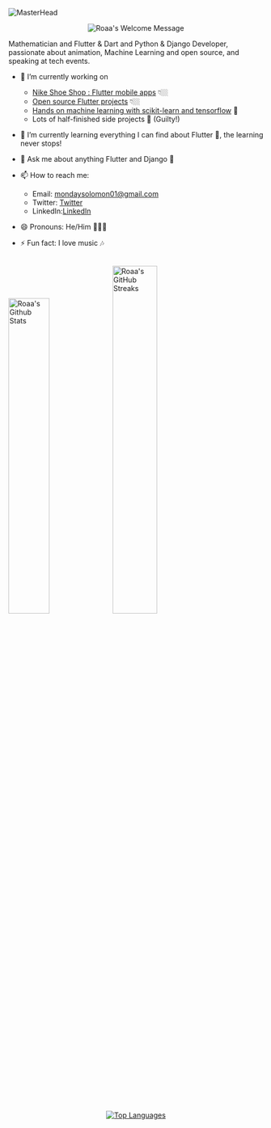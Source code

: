  ![MasterHead](https://blog.bit.ai/wp-content/uploads/2018/09/How-to-Embed-GitHub-Gists-in-Your-Documents-Blog-Banner.png)


<p align="center">
		<img alt="Roaa's Welcome Message"
			 src="https://readme-typing-svg.herokuapp.com?size=28&background=45E5FF00&center=true&vCenter=true&lines=%F0%9F%91%8B%F0%9F%8F%BC+Hi+there!,+I'm+Monday">
  <br />
  
</p>

Mathematician and Flutter & Dart and Python & Django Developer, passionate about animation, Machine Learning and  open source, and speaking at tech events.




* 🔭 I’m currently working on 
  - [Nike Shoe Shop : Flutter mobile apps](https://github.com/black-coda/nike_shoe_shop) 👇🏼
  - [Open source Flutter projects](#open-source-flutter-projects) 👇🏼
  - [Hands on machine learning with scikit-learn and tensorflow](#flutter-tutorials) 📖
  - Lots of half-finished side projects 👀 (Guilty!)
* 🌱 I’m currently learning everything I can find about Flutter 💙, the learning never stops!
* 💬 Ask me about anything Flutter and Django 💙
* 📫 How to reach me:
  * Email: mondaysolomon01@gmail.com
  * Twitter: [Twitter](https://twitter.com/mondaysolomon01)
  * LinkedIn:[LinkedIn](https://www.linkedin.com/in/solomon-monday-okwharobo-21343220b/)

* 😄 Pronouns: He/Him 👩🏻‍💻
* ⚡ Fun fact: I love music 🎶 


<br />
<div style="display: flex, justify-content: space-between; align-items: center;">
<img  width="40%" src="https://github-readme-stats.vercel.app/api?username=black-coda&show_icons=true&count_private=true&hide_title=false&theme=dracula" alt="Roaa's Github Stats" />

<img width="42%" src="https://github-readme-streak-stats.herokuapp.com?user=black-coda&theme=dracula&date_format=M%20j%5B%2C%20Y%5D" alt="Roaa's GitHub Streaks" />
</div>

</br>
</br>

<center>
	<a href="https://github.com/black-coda" align="left"><img src="https://github-readme-stats.vercel.app/api/top-langs/?username=black-coda&langs_count=5&title_color=0891b2&text_color=ffffff&icon_color=0891b2&bg_color=0f172a&hide_border=false&locale=en&custom_title=Top%20%Languages" alt="Top Languages" /></a>
</center>
